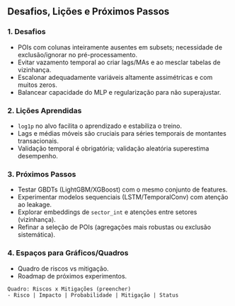 ## Desafios, Lições e Próximos Passos

### 1. Desafios
- POIs com colunas inteiramente ausentes em subsets; necessidade de exclusão/ignorar no pré-processamento.
- Evitar vazamento temporal ao criar lags/MAs e ao mesclar tabelas de vizinhança.
- Escalonar adequadamente variáveis altamente assimétricas e com muitos zeros.
- Balancear capacidade do MLP e regularização para não superajustar.

### 2. Lições Aprendidas
- `log1p` no alvo facilita o aprendizado e estabiliza o treino.
- Lags e médias móveis são cruciais para séries temporais de montantes transacionais.
- Validação temporal é obrigatória; validação aleatória superestima desempenho.

### 3. Próximos Passos
- Testar GBDTs (LightGBM/XGBoost) com o mesmo conjunto de features.
- Experimentar modelos sequenciais (LSTM/TemporalConv) com atenção ao leakage.
- Explorar embeddings de `sector_int` e atenções entre setores (vizinhança).
- Refinar a seleção de POIs (agregações mais robustas ou exclusão sistemática).

### 4. Espaços para Gráficos/Quadros
- Quadro de riscos vs mitigação.
- Roadmap de próximos experimentos.

```text
Quadro: Riscos x Mitigações (preencher)
- Risco | Impacto | Probabilidade | Mitigação | Status
```


